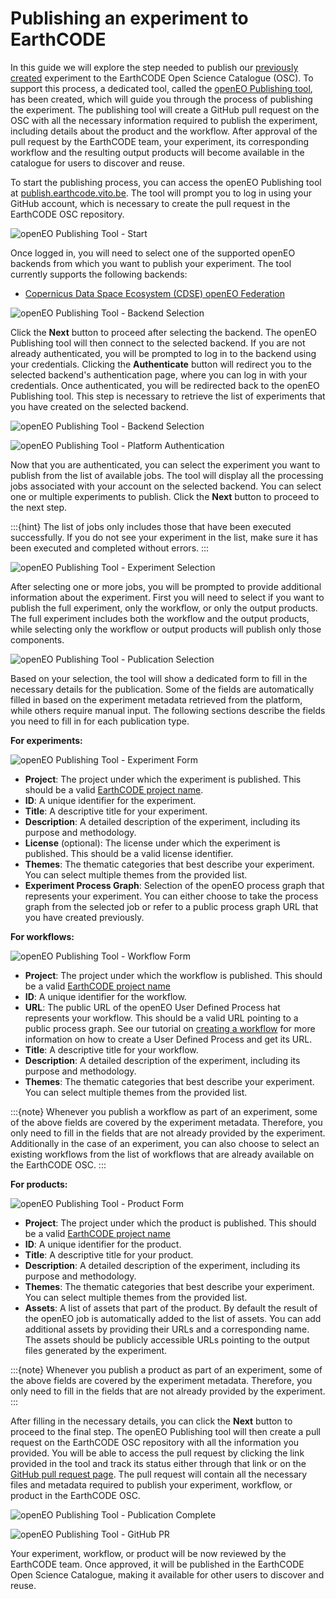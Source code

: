 # Publishing an experiment to EarthCODE

In this guide we will explore the step needed to publish our [previously created](./2_experiment.ipynb) experiment to the EarthCODE Open Science Catalogue (OSC). To support this process, a dedicated tool, called the [openEO Publishing tool](https://publish.earthcode.vito.be/), has been created, which will guide you through the process of publishing the experiment. The publishing tool will create a GitHub pull request on the OSC with all the necessary information required to publish the experiment, including details about the product and the workflow. After approval of the pull request by the EarthCODE team, your experiment, its corresponding workflow and the resulting output products will become available in the catalogue for users to discover and reuse.

To start the publishing process, you can access the openEO Publishing tool at [publish.earthcode.vito.be](https://publish.earthcode.vito.be/). The tool will prompt you to log in using your GitHub account, which is necessary to create the pull request in the EarthCODE OSC repository.

![openEO Publishing Tool - Start](./images/publishing_login.png)

Once logged in, you will need to select one of the supported openEO backends from which you want to publish your experiment. The tool currently supports the following backends:
- [Copernicus Data Space Ecosystem (CDSE) openEO Federation](openeofed.dataspace.copernicus.eu)

![openEO Publishing Tool - Backend Selection](./images/publishing_1.png)

Click the **Next** button to proceed after selecting the backend. The openEO Publishing tool will then connect to the selected backend. If you are not already authenticated, you will be prompted to log in to the backend using your credentials. Clicking the **Authenticate** button will redirect you to the selected backend's authentication page, where you can log in with your credentials. Once authenticated, you will be redirected back to the openEO Publishing tool.
This step is necessary to retrieve the list of experiments that you have created on the selected backend. 

![openEO Publishing Tool - Backend Selection](./images/publishing_2.png)

![openEO Publishing Tool - Platform Authentication](./images/platform_authentication.png)

Now that you are authenticated, you can select the experiment you want to publish from the list of available jobs. The tool will display all the processing jobs associated with your account on the selected backend. You can select one or multiple experiments to publish. Click the **Next** button to proceed to the next step.

:::{hint}
The list of jobs only includes those that have been executed successfully. If you do not see your experiment in the list, make sure it has been executed and completed without errors.
:::

![openEO Publishing Tool - Experiment Selection](./images/publishing_3.png)

After selecting one or more jobs, you will be prompted to provide additional information about the experiment. First you will need to select if you want to publish the full experiment, only the workflow, or only the output products. The full experiment includes both the workflow and the output products, while selecting only the workflow or output products will publish only those components. 

![openEO Publishing Tool - Publication Selection](./images/publishing_4a.png)

Based on your selection, the tool will show a dedicated form to fill in the necessary details for the publication. Some of the fields are automatically filled in based on the experiment metadata retrieved from the platform, while others require manual input. The following sections describe the fields you need to fill in for each publication type.

**For experiments:**

![openEO Publishing Tool - Experiment Form](./images/publishing_4b_experiment.png)

- **Project**: The project under which the experiment is published. This should be a valid [EarthCODE project name](https://opensciencedata.esa.int/projects/catalog).
- **ID**: A unique identifier for the experiment.
- **Title**: A descriptive title for your experiment.
- **Description**: A detailed description of the experiment, including its purpose and methodology.
- **License** (optional): The license under which the experiment is published. This should be a valid license identifier.
- **Themes**: The thematic categories that best describe your experiment. You can select multiple themes from the provided list.
- **Experiment Process Graph**: Selection of the openEO process graph that represents your experiment. You can either choose to take the process graph from the selected job or refer to a public process graph URL that you have created previously.

**For workflows:**

![openEO Publishing Tool - Workflow Form](./images/publishing_4b_workflow.png)

- **Project**: The project under which the workflow is published. This should be a valid [EarthCODE project name](https://opensciencedata.esa.int/projects/catalog)
- **ID**: A unique identifier for the workflow.
- **URL**: The public URL of the openEO User Defined Process hat represents your workflow. This should be a valid URL pointing to a public process graph. See our tutorial on [creating a workflow](./1_workflow.ipynb) for more information on how to create a User Defined Process and get its URL.
- **Title**: A descriptive title for your workflow.
- **Description**: A detailed description of the experiment, including its purpose and methodology.
- **Themes**: The thematic categories that best describe your experiment. You can select multiple themes from the provided list.

:::{note}
Whenever you publish a workflow as part of an experiment, some of the above fields are covered by the experiment metadata. Therefore, you only need to fill in the fields that are not already provided by the experiment. Additionally in the case of an experiment, you can also choose to select an existing workflows from the list of workflows that are already available on the EarthCODE OSC.
:::

**For products:**

![openEO Publishing Tool - Product Form](./images/publishing_4b_product.png)

- **Project**: The project under which the product is published. This should be a valid [EarthCODE project name](https://opensciencedata.esa.int/projects/catalog)
- **ID**: A unique identifier for the product.
- **Title**: A descriptive title for your product.
- **Description**: A detailed description of the experiment, including its purpose and methodology.
- **Themes**: The thematic categories that best describe your experiment. You can select multiple themes from the provided list.
- **Assets**: A list of assets that part of the product. By default the result of the openEO job is automatically added to the list of assets. You can add additional assets by providing their URLs and a corresponding name. The assets should be publicly accessible URLs pointing to the output files generated by the experiment.

:::{note}
Whenever you publish a product as part of an experiment, some of the above fields are covered by the experiment metadata. Therefore, you only need to fill in the fields that are not already provided by the experiment.
:::

After filling in the necessary details, you can click the **Next** button to proceed to the final step. The openEO Publishing tool will then create a pull request on the EarthCODE OSC repository with all the information you provided. You will be able to access the pull request by clicking the link provided in the tool and track its status either through that link or on the [GitHub pull request page](https://github.com/ESA-EarthCODE/open-science-catalog-metadata/pulls). The pull request will contain all the necessary files and metadata required to publish your experiment, workflow, or product in the EarthCODE OSC.


![openEO Publishing Tool - Publication Complete](./images/publishing_done.png)

![openEO Publishing Tool - GitHub PR](./images/publishing_pr.png)

Your experiment, workflow, or product will be now reviewed by the EarthCODE team. Once approved, it will be published in the EarthCODE Open Science Catalogue, making it available for other users to discover and reuse.